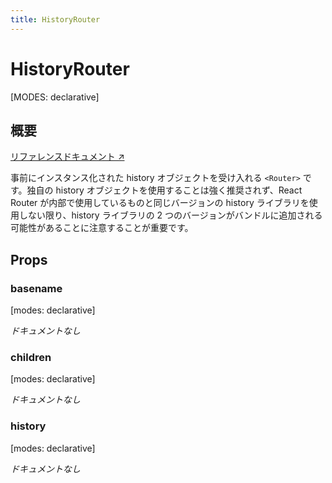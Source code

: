 ```yaml
---
title: HistoryRouter
---
```


# HistoryRouter

[MODES: declarative]

## 概要

[リファレンスドキュメント ↗](https://api.reactrouter.com/v7/functions/react_router.unstable_HistoryRouter.html)

事前にインスタンス化された history オブジェクトを受け入れる `<Router>` です。独自の history オブジェクトを使用することは強く推奨されず、React Router が内部で使用しているものと同じバージョンの history ライブラリを使用しない限り、history ライブラリの 2 つのバージョンがバンドルに追加される可能性があることに注意することが重要です。

## Props

### basename

[modes: declarative]

_ドキュメントなし_

### children

[modes: declarative]

_ドキュメントなし_

### history

[modes: declarative]

_ドキュメントなし_

